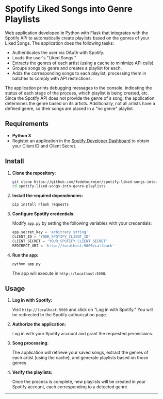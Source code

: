 # Spotify Liked Songs into Genre Playlists

Web application developed in Python with Flask that integrates with the Spotify API to automatically create playlists based on the genres of your Liked Songs. The application does the following tasks:
- Authenticates the user via OAuth with Spotify.
- Loads the user's "Liked Songs."
- Extracts the genres of each artist (using a cache to minimize API calls).
- Groups songs by genre and creates a playlist for each.
- Adds the corresponding songs to each playlist, processing them in batches to comply with API restrictions.

The application prints debugging messages to the console, indicating the status of each stage of the process, which playlist is being created, etc.
Since the Spotify API does not provide the genre of a song, the application determines the genre based on its artists. Additionally, not all artists have a defined genre, so their songs are placed in a "no genre" playlist.

## Requirements

- **Python 3**
- Register an application in the [Spotify Developer Dashboard](https://developer.spotify.com/dashboard/) to obtain your Client ID and Client Secret.

## Install

1. **Clone the repository:**

   ```bash
   git clone https://github.com/fedetournier/spotify-liked-songs-into-genre-playlists.git
   cd spotify-liked-songs-into-genre-playlists
   ```

2. **Install the required dependencies:**

   ```bash
   pip install Flask requests
   ```

3. **Configure Spotify credentials:**

   Modify `app.py` by setting the following variables with your credentials:

   ```python
   app.secret_key = 'arbitrary string'
   CLIENT_ID = 'YOUR_SPOTIFY_CLIENT_ID'
   CLIENT_SECRET = 'YOUR_SPOTIFY_CLIENT_SECRET'
   REDIRECT_URI = 'http://localhost:5000/callback'
   ```

4. **Run the app:**

   ```bash
   python app.py
   ```

   The app will execute in `http://localhost:5000`.

## Usage

1. **Log in with Spotify:**

   Visit `http://localhost:5000` and click on "Log in with Spotify." You will be redirected to the Spotify authorization page.

2. **Authorize the application:**  

   Log in with your Spotify account and grant the requested permissions.  

3. **Song processing:**  

   The application will retrieve your saved songs, extract the genres of each artist (using the cache), and generate playlists based on those genres.  

4. **Verify the playlists:**  

   Once the process is complete, new playlists will be created in your Spotify account, each corresponding to a detected genre.

---